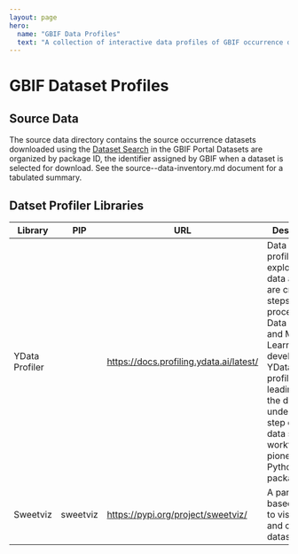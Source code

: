 ```yaml
---
layout: page
hero:
  name: "GBIF Data Profiles"
  text: "A collection of interactive data profiles of GBIF occurrence datasets"
---
```

# GBIF Dataset Profiles

## Source Data
The source data directory contains the source occurrence datasets downloaded using the [Dataset Search](https://www.gbif.org/dataset/search) in the GBIF Portal
Datasets are organized by package ID, the identifier assigned by GBIF when a dataset is selected for download. See the source--data-inventory.md document for a tabulated summary.

<!--@include: ./includes/source-data-inventory.md-->


## Datset Profiler Libraries
| Library | PIP                                         | URL                                       | Description                                                                                                                                                                                                                                                           | 
| -- |---------------------------------------------|-------------------------------------------|-----------------------------------------------------------------------------------------------------------------------------------------------------------------------------------------------------------------------------------------------------------------------|
| YData Profiler |                                             | https://docs.profiling.ydata.ai/latest/   | Data quality profiling and exploratory data analysis are crucial steps in the process of Data Science and Machine Learning development. YData-profiling is a leading tool in the data understanding step of the data science workflow as a pioneering Python package. |
| Sweetviz | sweetviz | https://pypi.org/project/sweetviz/        | A pandas-based library to visualize and compare datasets.                                                                                                                                                                                                             |

